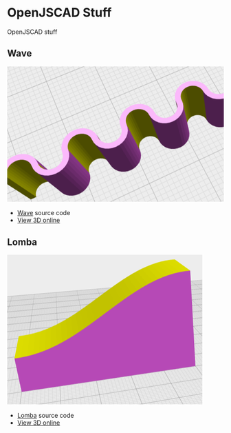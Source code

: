 # OpenJSCAD Stuff
OpenJSCAD stuff


## Wave
![Link to sample](/lib/wave/wave.png)
* [Wave](/lib/wave/wave.jscad) source code
* [View 3D online](https://openjscad.org/#https://raw.githubusercontent.com/feiteira/openjscad_stuff/main/lib/wave/wave.jscad)


## Lomba
![Link to sample](/lib/lomba/lomba.png)
* [Lomba](/lib/lomba/lomba.jscad) source code 
* [View 3D online](https://openjscad.org/#https://raw.githubusercontent.com/feiteira/openjscad_stuff/main/lib/lomba/lomba.jscad)
